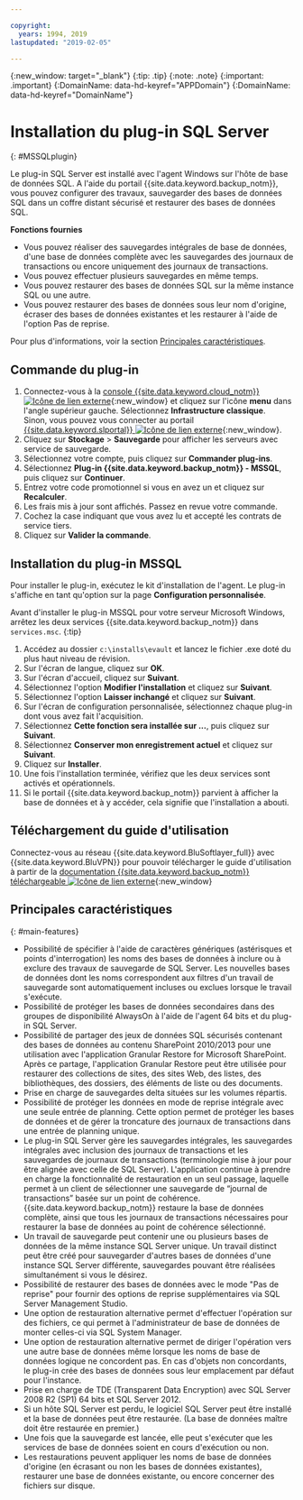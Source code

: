 ```yaml
---

copyright:
  years: 1994, 2019
lastupdated: "2019-02-05"

---
```

{:new_window: target="_blank"}
{:tip: .tip}
{:note: .note}
{:important: .important}
{:DomainName: data-hd-keyref="APPDomain"}
{:DomainName: data-hd-keyref="DomainName"}

# Installation du plug-in SQL Server
{: #MSSQLplugin}

Le plug-in SQL Server est installé avec l'agent Windows sur l'hôte de base de données SQL. A l'aide du portail {{site.data.keyword.backup_notm}}, vous pouvez configurer des travaux, sauvegarder des bases de données SQL dans un coffre distant sécurisé et restaurer des bases de données SQL.

**Fonctions fournies**

- Vous pouvez réaliser des sauvegardes intégrales de base de données, d'une base de données complète avec les sauvegardes des journaux de transactions ou encore uniquement des journaux de transactions.
- Vous pouvez effectuer plusieurs sauvegardes en même temps.
- Vous pouvez restaurer des bases de données SQL sur la même instance SQL ou une autre.
- Vous pouvez restaurer des bases de données sous leur nom d'origine, écraser des bases de données existantes et les restaurer à l'aide de l'option Pas de reprise.

Pour plus d'informations, voir la section [Principales caractéristiques](#main-featues).

## Commande du plug-in

1. Connectez-vous à la [console {{site.data.keyword.cloud_notm}} ![Icône de lien externe](../../icons/launch-glyph.svg "Icône de lien externe")](https://{DomainName}/){:new_window} et cliquez sur l'icône **menu** dans l'angle supérieur gauche. Sélectionnez **Infrastructure classique**.<br/>
   Sinon, vous pouvez vous connecter au portail [{{site.data.keyword.slportal}} ![Icône de lien externe](../../icons/launch-glyph.svg "Icône de lien externe")](https://control.softlayer.com/){:new_window}.
2. Cliquez sur **Stockage** > **Sauvegarde** pour afficher les serveurs avec service de sauvegarde.
3. Sélectionnez votre compte, puis cliquez sur **Commander plug-ins**.
4. Sélectionnez **Plug-in {{site.data.keyword.backup_notm}} - MSSQL**, puis cliquez sur **Continuer**.
5. Entrez votre code promotionnel si vous en avez un et cliquez sur **Recalculer**.
6. Les frais mis à jour sont affichés. Passez en revue votre commande.
7. Cochez la case indiquant que vous avez lu et accepté les contrats de service tiers.
8. Cliquez sur **Valider la commande**.

## Installation du plug-in MSSQL

Pour installer le plug-in, exécutez le kit d'installation de l'agent. Le plug-in s'affiche en tant qu'option sur la page **Configuration personnalisée**.

Avant d'installer le plug-in MSSQL pour votre serveur Microsoft Windows, arrêtez les deux services {{site.data.keyword.backup_notm}} dans `services.msc`.
{:tip}

1. Accédez au dossier `c:\installs\evault` et lancez le fichier .exe doté du plus haut niveau de révision.
2. Sur l'écran de langue, cliquez sur **OK**.
3. Sur l'écran d'accueil, cliquez sur **Suivant**.
4. Sélectionnez l'option **Modifier l'installation** et cliquez sur **Suivant**.
5. Sélectionnez l'option **Laisser inchangé** et cliquez sur **Suivant**.
6. Sur l'écran de configuration personnalisée, sélectionnez chaque plug-in dont vous avez fait l'acquisition.
7. Sélectionnez **Cette fonction sera installée sur ...**, puis cliquez sur **Suivant**.
8. Sélectionnez **Conserver mon enregistrement actuel** et cliquez sur **Suivant**.
9. Cliquez sur **Installer**.
10. Une fois l'installation terminée, vérifiez que les deux services sont activés et opérationnels.
11. Si le portail {{site.data.keyword.backup_notm}} parvient à afficher la base de données et à y accéder, cela signifie que l'installation a abouti.

## Téléchargement du guide d'utilisation

Connectez-vous au réseau {{site.data.keyword.BluSoftlayer_full}} avec {{site.data.keyword.BluVPN}} pour pouvoir télécharger le guide d'utilisation à partir de la [documentation {{site.data.keyword.backup_notm}} téléchargeable ![Icône de lien externe](../../icons/launch-glyph.svg "Icône de lien externe")](http://downloads.service.softlayer.com/evault/Documentation/){:new_window}

## Principales caractéristiques
{: #main-features}

- Possibilité de spécifier à l'aide de caractères génériques (astérisques et points d'interrogation) les noms des bases de données à inclure ou à exclure des travaux de sauvegarde de SQL Server. Les nouvelles bases de données dont les noms correspondent aux filtres d'un travail de sauvegarde sont automatiquement incluses ou exclues lorsque le travail s'exécute.
- Possibilité de protéger les bases de données secondaires dans des groupes de disponibilité AlwaysOn à l'aide de l'agent 64 bits et du plug-in SQL Server.
- Possibilité de partager des jeux de données SQL sécurisés contenant des bases de données au contenu SharePoint 2010/2013 pour une utilisation avec l'application Granular Restore for Microsoft SharePoint. Après ce partage, l'application Granular Restore peut être utilisée pour restaurer des collections de sites, des sites Web, des listes, des bibliothèques, des dossiers, des éléments de liste ou des documents.
- Prise en charge de sauvegardes delta situées sur les volumes répartis.
- Possibilité de protéger les données en mode de reprise intégrale avec une seule entrée de planning. Cette option permet de protéger les bases de données et de gérer la troncature des journaux de transactions dans une entrée de planning unique.
- Le plug-in SQL Server gère les sauvegardes intégrales, les sauvegardes intégrales avec inclusion des journaux de transactions et les sauvegardes de journaux de transactions (terminologie mise à jour pour être alignée avec celle de SQL Server). L'application continue à prendre en charge la fonctionnalité de restauration en un seul passage, laquelle permet à un client de sélectionner une sauvegarde de “journal de transactions” basée sur un point de cohérence. {{site.data.keyword.backup_notm}} restaure la base de données complète, ainsi que tous les journaux de transactions nécessaires pour restaurer la base de données au point de cohérence sélectionné.
- Un travail de sauvegarde peut contenir une ou plusieurs bases de données de la même instance SQL Server unique. Un travail distinct peut être créé pour sauvegarder d'autres bases de données d'une instance SQL Server différente, sauvegardes pouvant être réalisées simultanément si vous le désirez.
- Possibilité de restaurer des bases de données avec le mode "Pas de reprise" pour fournir des options de reprise supplémentaires via SQL Server Management Studio.
- Une option de restauration alternative permet d'effectuer l'opération sur des fichiers, ce qui permet à l'administrateur de base de données de monter celles-ci via SQL System Manager.
- Une option de restauration alternative permet de diriger l'opération vers une autre base de données même lorsque les noms de base de données logique ne concordent pas. En cas d'objets non concordants, le plug-in crée des bases de données sous leur emplacement par défaut pour l'instance.
- Prise en charge de TDE (Transparent Data Encryption) avec SQL Server 2008 R2 (SP1) 64 bits et SQL Server 2012.
- Si un hôte SQL Server est perdu, le logiciel SQL Server peut être installé et la base de données peut être restaurée. (La base de données maître doit être restaurée en premier.)
- Une fois que la sauvegarde est lancée, elle peut s'exécuter que les services de base de données soient en cours d'exécution ou non.
- Les restaurations peuvent appliquer les noms de base de données d'origine (en écrasant ou non les bases de données existantes), restaurer une base de données existante, ou encore concerner des fichiers sur disque.
